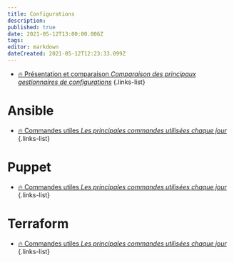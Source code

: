 ```yaml
---
title: Configurations
description: 
published: true
date: 2021-05-12T13:00:00.006Z
tags: 
editor: markdown
dateCreated: 2021-05-12T12:23:33.099Z
---
```


- [🔥 Présentation et comparaison *Comparaison des principaux gestionnaires de configurations*](/Configurations/Comparaison)
{.links-list}
# Ansible
- [🔥 Commandes utiles *Les principales commandes utilisées chaque jour*](/Configurations/Ansible/Commandes)
{.links-list}

# Puppet
- [🔥 Commandes utiles *Les principales commandes utilisées chaque jour*](/Configurations/Puppet/Commandes)
{.links-list}

# Terraform
- [🔥 Commandes utiles *Les principales commandes utilisées chaque jour*](/Configurations/Terraform/Commandes)
{.links-list}

